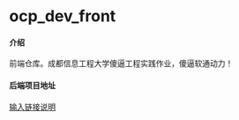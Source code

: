 # ocp_dev_front

#### 介绍
前端仓库。成都信息工程大学傻逼工程实践作业，傻逼软通动力！

#### 后端项目地址
[输入链接说明](https://gitee.com/DylanLiuH2O/ocp_dev)
